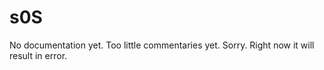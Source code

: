 s0S
===========
No documentation yet. Too little commentaries yet. Sorry.
Right now it will result in error.
